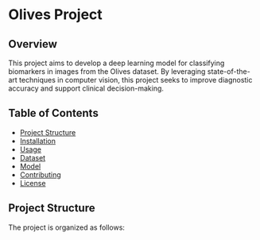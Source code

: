 # Olives Project

## Overview
This project aims to develop a deep learning model for classifying biomarkers in images from the Olives dataset. By leveraging state-of-the-art techniques in computer vision, this project seeks to improve diagnostic accuracy and support clinical decision-making.

## Table of Contents
- [Project Structure](#project-structure)
- [Installation](#installation)
- [Usage](#usage)
- [Dataset](#dataset)
- [Model](#model)
- [Contributing](#contributing)
- [License](#license)

## Project Structure
The project is organized as follows:

